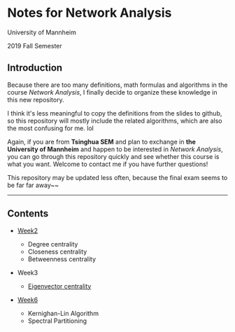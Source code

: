 # Notes for Network Analysis

University of Mannheim

2019 Fall Semester

## Introduction

Because there are too many definitions, math formulas and algorithms in the course *Network Analysis*,  I finally decide to organize these knowledge in this new repository. 

I think it's less meaningful to copy the definitions from the slides to github, so this repository will mostly include the related algorithms, which are also the most confusing for me. lol

Again, if you are from **Tsinghua SEM** and plan to exchange in **the University of Mannheim** and happen to be interested in *Network Analysis*, you can go through this repository quickly and see whether this course is what you want. Welcome to contact me if you have further questions! 

This repository may be updated less often, because the final exam seems to be far far away~~

---

## Contents

- [Week2](week2/Degree_closeness_betweenness_centrality.md)
    - Degree centrality
    - Closeness centrality
    - Betweenness centrality

- Week3
    - [Eigenvector centrality](week3/Eigenvector_centrality.md)

- [Week6](week6_graph_partitioning/Graph_partitioning.md)
    - Kernighan-Lin Algorithm
    - Spectral Partitioning